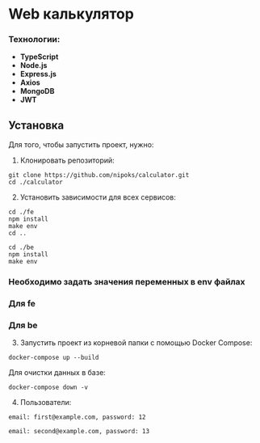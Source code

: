 # Web калькулятор

### Технологии:
- **TypeScript**
- **Node.js** 
- **Express.js**
- **Axios** 
- **MongoDB**
- **JWT**
## Установка

Для того, чтобы запустить проект, нужно:

1. Клонировать репозиторий:
```
git clone https://github.com/nipoks/calculator.git
cd ./calculator
```
2. Установить зависимости для всех сервисов:

```
cd ./fe
npm install
make env 
cd ..

cd ./be
npm install
make env
```
### Необходимо задать значения переменных в env файлах
### Для fe
### Для be

3. Запустить проект из корневой папки с помощью Docker Compose:
```
docker-compose up --build
```
Для очистки данных в базе:
```
docker-compose down -v
```
4. Пользователи:
```
email: first@example.com, password: 12 

email: second@example.com, password: 13
```